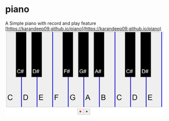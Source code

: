 # piano
A Simple piano with record and play feature
[https://karandeep09.github.io/piano](https://karandeep09.github.io/piano)
![Piano image](/piano.png) 

